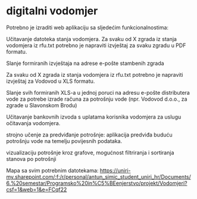 # digitalni vodomjer

Potrebno je izraditi web aplikaciju sa sljedećim funkcionalnostima: 

Učitavanje datoteka stanja vodomjera.
Za svaku od X zgrada iz stanja vodomjera iz rfu.txt potrebno je napraviti izvještaj za svaku zgradu u PDF formatu. 

Slanje formiranih izvještaja na adrese e-pošte stambenih zgrada  

Za svaku od X zgrada iz stanja vodomjera iz rfu.txt potrebno je  napraviti izvještaj za Vodovod u XLS  formatu.  

Slanje svih formiranih XLS-a u jednoj poruci na adresu e-pošte distributera vode za potrebe izrade računa za potrošnju vode (npr. Vodovod d.o.o., za zgrade u Slavonskom Brodu) 

Učitavanje bankovnih izvoda s uplatama korisnika vodomjera za uslugu očitavanja vodomjera. 

strojno učenje za predviđanje potrošnje: aplikacija predviđa buduću potrošnju vode na temelju povijesnih podataka.

vizualizaciju potrošnje kroz grafove, mogućnost filtriranja i sortiranja stanova po potrošnji

Mapa sa svim potrebnim datotekama: https://uniri-my.sharepoint.com/:f:/r/personal/antun_simic_student_uniri_hr/Documents/6.%20semestar/Programsko%20in%C5%BEenjerstvo/projekt/Vodomjeri?csf=1&web=1&e=FCqf22
  
